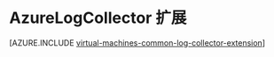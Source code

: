 <properties
   pageTitle="AzureLogCollector VM 扩展 | Azure"
   description="描述 AzureLogCollector VM 扩展，该扩展可以收集所有日志文件并将其置于 Azure 存储空间的一个位置。"
   services="virtual-machines-windows"
   documentationCenter="virtual-machines"
   authors="squillace"
   manager="timlt"
   editor=""/>

<tags
   ms.service="virtual-machines-windows"
   ms.date="05/26/2016"
   wacn.date="07/28/2016"/>


# AzureLogCollector 扩展

[AZURE.INCLUDE [virtual-machines-common-log-collector-extension](../includes/virtual-machines-common-log-collector-extension.md)]

<!---HONumber=Mooncake_0118_2016-->